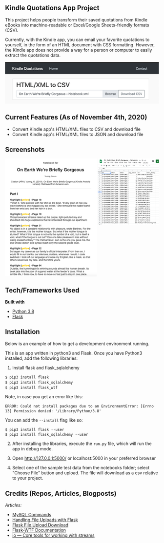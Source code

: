 ## Kindle Quotations App Project
This project helps people transform their saved quotations from Kindle eBooks into
machine-readable or Excel/Google Sheets-friendly formats (CSV).

Currently, with the Kindle app, you can email your favorite quotations to yourself,
in the form of an HTML document with CSS formatting. However, the Kindle app does not
provide a way for a person or computer to easily extract the quotations data.

<img src="https://github.com/camille-le/webapp-kindle-quotations-python/blob/main/kindle_quotations/static/sample_input.png" alt="Sample web-app"/> 

## Current Features (As of November 4th, 2020) 
* Convert Kindle app's HTML/XML files to CSV and download file 
* Convert Kindle app's HTML/XML files to JSON and download file 
 
## Screenshots

<img src="kindle_quotations/static/sample_kindle_export.png" alt="Sample export from Kindle app" width="300"/>
<img src="kindle_quotations/static/sample_output.png" alt="Sample output file from web-app" width="200" style="float:right"/>

## Tech/Frameworks Used
<b>Built with</b>
- [Python 3.8](https://www.python.org/download/releases/3.0/)
- [Flask](https://flask.palletsprojects.com/en/1.1.x/)

## Installation
Below is an example of how to get a development environment running.

This is an app written in python3 and Flask. Once you have Python3 installed, add the following libraries:

1. Install flask and flask_sqlalchemy
```bash
$ pip3 install flask
$ pip3 install flask_sqlalchemy
$ pip3 install flask_wtf
```
Note, in case you get an error like this:
```
ERROR: Could not install packages due to an EnvironmentError: [Errno 13] Permission denied: '/Library/Python/3.8'
```
You can add the `--install` flag like so:
```
$ pip3 install flask --user
$ pip3 install flask_sqlalchemy --user
```
2. After installing the libraries, execute the `run.py` file, which will run the app
in debug mode.

3. Open http://127.0.0.1:5000/ or localhost:5000 in your preferred browser

4. Select one of the sample test data from the notebooks folder; select "Choose File"
button and upload. The file will download as a csv relative to your project.


## Credits (Repos, Articles, Blogposts)
_Articles:_
* [MySQL Commands](http://g2pc1.bu.edu/~qzpeng/manual/MySQL%20Commands.htm)
* [Handling File Uploads with Flask](https://blog.miguelgrinberg.com/post/handling-file-uploads-with-flask)
* [Flask File Upload Download](https://docs.faculty.ai/user-guide/apis/flask_apis/flask_file_upload_download.html)
* [Flask-WTF Documentation](https://flask-wtf.readthedocs.io/en/latest/form.html#module-flask_wtf.file)
* [io — Core tools for working with streams](https://docs.python.org/3/library/io.html)
